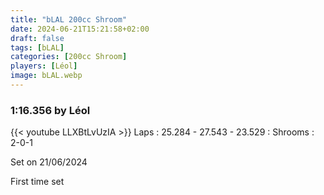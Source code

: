 ```yaml
---
title: "bLAL 200cc Shroom"
date: 2024-06-21T15:21:58+02:00
draft: false
tags: [bLAL]
categories: [200cc Shroom]
players: [Léol]
image: bLAL.webp
---
```

### 1:16.356 by Léol

{{< youtube LLXBtLvUzIA >}}
Laps : 25.284 - 27.543 - 23.529 :
Shrooms : 2-0-1

Set on 21/06/2024

First time set